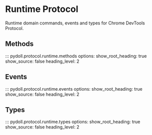 # Runtime Protocol

Runtime domain commands, events and types for Chrome DevTools Protocol.

## Methods

::: pydoll.protocol.runtime.methods
    options:
      show_root_heading: true
      show_source: false
      heading_level: 2

## Events

::: pydoll.protocol.runtime.events
    options:
      show_root_heading: true
      show_source: false
      heading_level: 2

## Types

::: pydoll.protocol.runtime.types
    options:
      show_root_heading: true
      show_source: false
      heading_level: 2